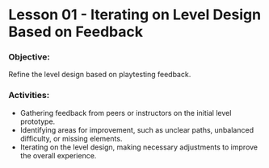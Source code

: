 # Lesson 01 - Iterating on Level Design Based on Feedback

### Objective:
Refine the level design based on playtesting feedback.

### Activities:
* Gathering feedback from peers or instructors on the initial level prototype.
* Identifying areas for improvement, such as unclear paths, unbalanced difficulty, or missing elements.
* Iterating on the level design, making necessary adjustments to improve the overall experience.
